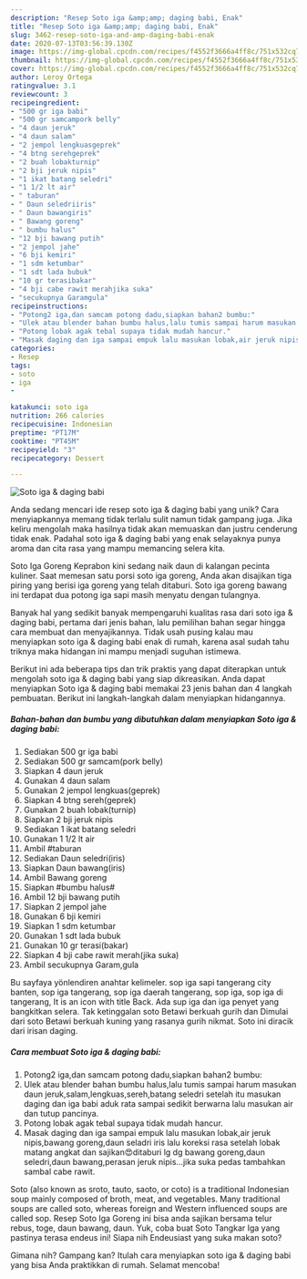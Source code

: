 ```yaml
---
description: "Resep Soto iga &amp;amp; daging babi, Enak"
title: "Resep Soto iga &amp;amp; daging babi, Enak"
slug: 3462-resep-soto-iga-and-amp-daging-babi-enak
date: 2020-07-13T03:56:39.130Z
image: https://img-global.cpcdn.com/recipes/f4552f3666a4ff8c/751x532cq70/soto-iga-daging-babi-foto-resep-utama.jpg
thumbnail: https://img-global.cpcdn.com/recipes/f4552f3666a4ff8c/751x532cq70/soto-iga-daging-babi-foto-resep-utama.jpg
cover: https://img-global.cpcdn.com/recipes/f4552f3666a4ff8c/751x532cq70/soto-iga-daging-babi-foto-resep-utama.jpg
author: Leroy Ortega
ratingvalue: 3.1
reviewcount: 3
recipeingredient:
- "500 gr iga babi"
- "500 gr samcampork belly"
- "4 daun jeruk"
- "4 daun salam"
- "2 jempol lengkuasgeprek"
- "4 btng serehgeprek"
- "2 buah lobakturnip"
- "2 bji jeruk nipis"
- "1 ikat batang seledri"
- "1 1/2 lt air"
- " taburan"
- " Daun seledriiris"
- " Daun bawangiris"
- " Bawang goreng"
- " bumbu halus"
- "12 bji bawang putih"
- "2 jempol jahe"
- "6 bji kemiri"
- "1 sdm ketumbar"
- "1 sdt lada bubuk"
- "10 gr terasibakar"
- "4 bji cabe rawit merahjika suka"
- "secukupnya Garamgula"
recipeinstructions:
- "Potong2 iga,dan samcam potong dadu,siapkan bahan2 bumbu:"
- "Ulek atau blender bahan bumbu halus,lalu tumis sampai harum masukan daun jeruk,salam,lengkuas,sereh,batang seledri setelah itu masukan daging dan iga babi aduk rata sampai sedikit berwarna lalu masukan air dan tutup pancinya."
- "Potong lobak agak tebal supaya tidak mudah hancur."
- "Masak daging dan iga sampai empuk lalu masukan lobak,air jeruk nipis,bawang goreng,daun seladri iris lalu koreksi rasa setelah lobak matang angkat dan sajikan😍ditaburi lg dg bawang goreng,daun seledri,daun bawang,perasan jeruk nipis...jika suka pedas tambahkan sambal cabe rawit."
categories:
- Resep
tags:
- soto
- iga
- 

katakunci: soto iga  
nutrition: 266 calories
recipecuisine: Indonesian
preptime: "PT17M"
cooktime: "PT45M"
recipeyield: "3"
recipecategory: Dessert

---
```



![Soto iga &amp; daging babi](https://img-global.cpcdn.com/recipes/f4552f3666a4ff8c/751x532cq70/soto-iga-daging-babi-foto-resep-utama.jpg)

Anda sedang mencari ide resep soto iga &amp; daging babi yang unik? Cara menyiapkannya memang tidak terlalu sulit namun tidak gampang juga. Jika keliru mengolah maka hasilnya tidak akan memuaskan dan justru cenderung tidak enak. Padahal soto iga &amp; daging babi yang enak selayaknya punya aroma dan cita rasa yang mampu memancing selera kita.

Soto Iga Goreng Keprabon kini sedang naik daun di kalangan pecinta kuliner. Saat memesan satu porsi soto iga goreng, Anda akan disajikan tiga piring yang berisi iga goreng yang telah ditaburi. Soto iga goreng bawang ini terdapat dua potong iga sapi masih menyatu dengan tulangnya.

Banyak hal yang sedikit banyak mempengaruhi kualitas rasa dari soto iga &amp; daging babi, pertama dari jenis bahan, lalu pemilihan bahan segar hingga cara membuat dan menyajikannya. Tidak usah pusing kalau mau menyiapkan soto iga &amp; daging babi enak di rumah, karena asal sudah tahu triknya maka hidangan ini mampu menjadi suguhan istimewa.


Berikut ini ada beberapa tips dan trik praktis yang dapat diterapkan untuk mengolah soto iga &amp; daging babi yang siap dikreasikan. Anda dapat menyiapkan Soto iga &amp; daging babi memakai 23 jenis bahan dan 4 langkah pembuatan. Berikut ini langkah-langkah dalam menyiapkan hidangannya.

<!--inarticleads1-->

##### Bahan-bahan dan bumbu yang dibutuhkan dalam menyiapkan Soto iga &amp; daging babi:

1. Sediakan 500 gr iga babi
1. Sediakan 500 gr samcam(pork belly)
1. Siapkan 4 daun jeruk
1. Gunakan 4 daun salam
1. Gunakan 2 jempol lengkuas(geprek)
1. Siapkan 4 btng sereh(geprek)
1. Gunakan 2 buah lobak(turnip)
1. Siapkan 2 bji jeruk nipis
1. Sediakan 1 ikat batang seledri
1. Gunakan 1 1/2 lt air
1. Ambil  #taburan
1. Sediakan  Daun seledri(iris)
1. Siapkan  Daun bawang(iris)
1. Ambil  Bawang goreng
1. Siapkan  #bumbu halus#
1. Ambil 12 bji bawang putih
1. Siapkan 2 jempol jahe
1. Gunakan 6 bji kemiri
1. Siapkan 1 sdm ketumbar
1. Gunakan 1 sdt lada bubuk
1. Gunakan 10 gr terasi(bakar)
1. Siapkan 4 bji cabe rawit merah(jika suka)
1. Ambil secukupnya Garam,gula


Bu sayfaya yönlendiren anahtar kelimeler. sop iga sapi tangerang city banten, sop iga tangerang, sop iga daerah tangerang, sop iga, sop iga di tangerang, It is an icon with title Back. Ada sup iga dan iga penyet yang bangkitkan selera. Tak ketinggalan soto Betawi berkuah gurih dan Dimulai dari soto Betawi berkuah kuning yang rasanya gurih nikmat. Soto ini diracik dari irisan daging. 

<!--inarticleads2-->

##### Cara membuat Soto iga &amp; daging babi:

1. Potong2 iga,dan samcam potong dadu,siapkan bahan2 bumbu:
1. Ulek atau blender bahan bumbu halus,lalu tumis sampai harum masukan daun jeruk,salam,lengkuas,sereh,batang seledri setelah itu masukan daging dan iga babi aduk rata sampai sedikit berwarna lalu masukan air dan tutup pancinya.
1. Potong lobak agak tebal supaya tidak mudah hancur.
1. Masak daging dan iga sampai empuk lalu masukan lobak,air jeruk nipis,bawang goreng,daun seladri iris lalu koreksi rasa setelah lobak matang angkat dan sajikan😍ditaburi lg dg bawang goreng,daun seledri,daun bawang,perasan jeruk nipis...jika suka pedas tambahkan sambal cabe rawit.


Soto (also known as sroto, tauto, saoto, or coto) is a traditional Indonesian soup mainly composed of broth, meat, and vegetables. Many traditional soups are called soto, whereas foreign and Western influenced soups are called sop. Resep Soto Iga Goreng ini bisa anda sajikan bersama telur rebus, toge, daun bawang, daun. Yuk, coba buat Soto Tangkar Iga yang pastinya terasa endeus ini! Siapa nih Endeusiast yang suka makan soto? 

Gimana nih? Gampang kan? Itulah cara menyiapkan soto iga &amp; daging babi yang bisa Anda praktikkan di rumah. Selamat mencoba!
